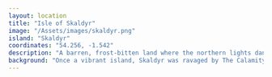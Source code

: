 ```yaml
---
layout: location
title: "Isle of Skaldyr"
image: "/Assets/images/skaldyr.png"
island: "Skaldyr"
coordinates: "54.256, -1.542"
description: "A barren, frost-bitten land where the northern lights dance over vast frozen plains. The isle is home to nomadic tribes."
background: "Once a vibrant island, Skaldyr was ravaged by The Calamity. The nomads now survive by fishing in the icy waters and trading with nearby islands."
---
```


